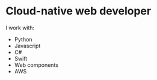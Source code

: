 # Cloud-native web developer

I work with:

- Python
- Javascript
- C#
- Swift
- Web components
- AWS
